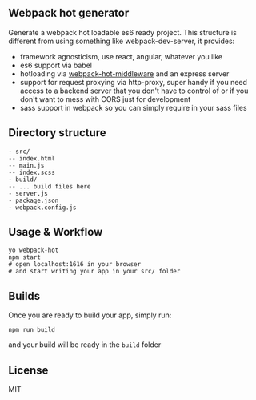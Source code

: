 ## Webpack hot generator 

Generate a webpack hot loadable es6 ready project. This structure is different from using something like webpack-dev-server, it provides:

- framework agnosticism, use react, angular, whatever you like
- es6 support via babel
- hotloading via [webpack-hot-middleware](https://www.npmjs.com/package/webpack-hot-middleware) and an express server
- support for request proxying via http-proxy, super handy if you need access to a backend server that you don't have to control of or if you don't want to mess with CORS just for development
- sass support in webpack so you can simply require in your sass files

## Directory structure

```
- src/
-- index.html
-- main.js
-- index.scss
- build/
-- ... build files here
- server.js
- package.json
- webpack.config.js
```

## Usage & Workflow

```
yo webpack-hot
npm start
# open localhost:1616 in your browser
# and start writing your app in your src/ folder
```

## Builds

Once you are ready to build your app, simply run:

```
npm run build
```

and your build will be ready in the `build` folder

## License

MIT
